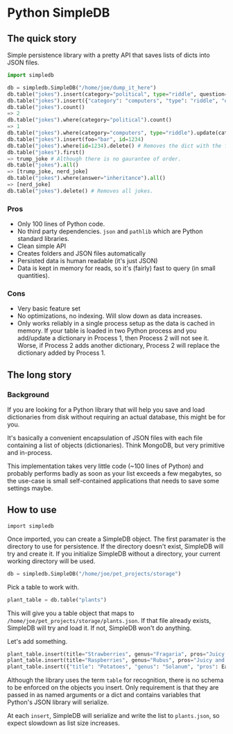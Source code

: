 # Python SimpleDB

## The quick story

Simple persistence library with a pretty API that saves lists of dicts into JSON files.

```python
import simpledb

db = simpledb.SimpleDB("/home/joe/dump_it_here")
db.table("jokes").insert(category="political", type="riddle", question="What does Donald Trump tell all his supporters?", answer="Orange Is The New Black.")
db.table("jokes").insert({"category": "computers", "type": "riddle", "question": "Whats the object-oriented way to become wealthy?", "answer": "inheritance"})
db.table("jokes").count()
=> 2
db.table("jokes").where(category="political").count()
=> 1
db.table("jokes").where(category="computers", type="riddle").update(category="software development")
db.table("jokes").insert(foo="bar", id=1234)
db.table("jokes").where(id=1234).delete() # Removes the dict with the foo attribute above.
db.table("jokes").first()
=> trump_joke # Although there is no gaurantee of order.
db.table("jokes").all()
=> [trump_joke, nerd_joke]
db.table("jokes").where(answer="inheritance").all()
=> [nerd_joke]
db.table("jokes").delete() # Removes all jokes.
```

### Pros
- Only 100 lines of Python code.
- No third party dependencies. `json` and `pathlib` which are Python standard libraries.
- Clean simple API
- Creates folders and JSON files automatically
- Persisted data is human readable (it's just JSON)
- Data is kept in memory for reads, so it's (fairly) fast to query (in small quantities).

### Cons
- Very basic feature set
- No optimizations, no indexing. Will slow down as data increases.
- Only works reliably in a single process setup as the data is cached in memory. If your table is loaded in two Python process and you add/update a dictionary in Process 1, then Process 2 will not see it. Worse, if Process 2 adds another dictionary, Process 2 will replace the dictionary added by Process 1.

## The long story

### Background

If you are looking for a Python library that will help you save and load dictionaries from disk without requiring an actual database, this might be for you.

It's basically a convenient encapsulation of JSON files with each file containing a list of objects (dictionaries). Think MongoDB, but very primitive and in-process.

This implementation takes very little code (~100 lines of Python) and probably performs badly as soon as your list exceeds a few megabytes, so the use-case is small self-contained applications that needs to save some settings maybe.

## How to use

    import simpledb

Once imported, you can create a SimpleDB object. The first paramater is the directory to use for persistence. If the directory doesn't exist, SimpleDB will try and create it. If you initialize SimpleDB without a directory, your current working directory will be used.

```python
db = simpledb.SimpleDB("/home/joe/pet_projects/storage")
```

Pick a table to work with.

```python
plant_table = db.table("plants")
```

This will give you a table object that maps to `/home/joe/pet_projects/storage/plants.json`. If that file already exists, SimpleDB will try and load it. If not, SimpleDB won't do anything.

Let's add something.

```python
plant_table.insert(title="Strawberries", genus="Fragaria", pros="Juicy, sweet and beautiful.", cons="Spoils easily. Easily stolen by birds.")
plant_table.insert(title="Raspberries", genus="Rubus", pros="Juicy and delicious. Requires minimal maintenance and weeding.", cons="Prone to beetle attacks.", note="Has a tiny computer named after it. See Raspberry Pi.")
plant_table.insert({"title": "Potatoes", "genus": "Solanum", "pros": Easy to cook", "cons": "If you eat them green, they might kill you.")
```

Although the library uses the term `table` for recognition, there is no schema to be enforced on the objects you insert. Only requirement is that they are passed in as named arguments or a dict and contains variables that Python's JSON library will serialize.

At each `insert`, SimpleDB will serialize and write the list to `plants.json`, so expect slowdown as list size increases.
